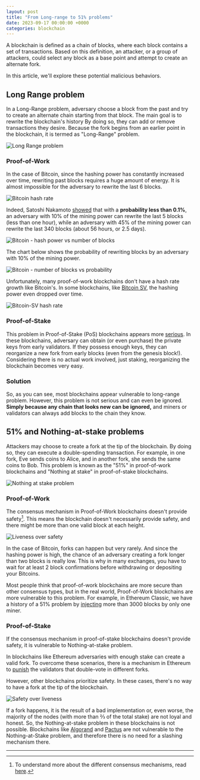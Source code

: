```yaml
---
layout: post
title: "From Long-range to 51% problems"
date: 2023-09-17 00:00:00 +0000
categories: blockchain
---
```


A blockchain is defined as a chain of blocks, where each block contains a set of transactions.
Based on this definition, an attacker, or a group of attackers, could select any block as a base point and
attempt to create an alternate fork.

In this article, we'll explore these potential malicious behaviors.

## Long Range problem

In a Long-Range problem, adversary choose a block from the past and try to create an alternate chain starting from that block.
The main goal is to rewrite the blockchain's history
By doing so, they can add or remove transactions they desire.
Because the fork begins from an earlier point in the blockchain, it is termed as "Long-Range" problem.

![Long Range problem](../../../assets/images/long_range_problem.png)

### Proof-of-Work

In the case of Bitcoin, since the hashing power has constantly increased over time,
rewriting past blocks requires a huge amount of energy.
It is almost impossible for the adversary to rewrite the last 6 blocks.

![Bitcoin hash rate](../../../assets/images/bitcoin_hash_rate.png)

Indeed, Satoshi Nakamoto [showed](https://bitcoin.org/bitcoin.pdf) that with a **probability less than 0.1%**,
an adversary with 10% of the mining power can rewrite the last 5 blocks (less than one hour),
while an adversary with 45% of the mining power can rewrite the last 340 blocks (about 56 hours, or 2.5 days).

![Bitcoin - hash power vs number of blocks](../../../assets/images/bitcoin_hash_power_vs_number_of_blocks.png)

The chart below shows the probability of rewriting blocks by an adversary with 10% of the mining power.

![Bitcoin - number of blocks vs probability](../../../assets/images/bitcoin_number_of_blocks_vs_probability.png)

Unfortunately, many proof-of-work blockchains don't have a hash rate growth like Bitcoin's.
In some blockchains, like [Bitcoin SV](https://www.bitcoinsv.com/), the hashing power even dropped over time.

![Bitcoin-SV hash rate](../../../assets/images/bitcoin_sv_hash_rate.png)

### Proof-of-Stake

This problem in Proof-of-Stake (PoS) blockchains appears more [serious](https://bitcointalk.org/index.php?topic=1382241.0).
In these blockchains, adversary can obtain (or even purchase) the private keys from early validators.
If they possess enough keys, they can reorganize a new fork from early blocks (even from the genesis block!).
Considering there is no actual work involved, just staking, reorganizing the blockchain becomes very easy.

### Solution

So, as you can see, most blockchains appear vulnerable to long-range problem.
However, this problem is not serious and can even be ignored.
**Simply because any chain that looks new can be ignored,**
and miners or validators can always add blocks to the chain they know.

## 51% and Nothing-at-stake problems

Attackers may choose to create a fork at the tip of the blockchain.
By doing so, they can execute a double-spending transaction.
For example, in one fork, Eve sends coins to Alice, and in another fork, she sends the same coins to Bob.
This problem is known as the "51%" in proof-of-work blockchains and "Nothing at stake" in proof-of-stake blockchains.

![Nothing at stake problem](../../../assets/images/nothing_at_stake_problem.png)

### Proof-of-Work

The consensus mechanism in Proof-of-Work blockchains doesn't provide safety[^1].
This means the blockchain doesn't necessarily provide safety, and there might be more than one valid block at each height.

![Liveness over safety](../../../assets/images/liveness_over_safety.png)

In the case of Bitcoin, forks can happen but very rarely.
And since the hashing power is high, the chance of an adversary creating a fork longer than two blocks is really low.
This is why in many exchanges, you have to wait for at least 2 block confirmations before withdrawing or depositing your Bitcoins.

Most people think that proof-of-work blockchains are more secure than other consensus types,
but in the real world, Proof-of-Work blockchains are more vulnerable to this problem.
For example, in Ethereum Classic, we have a history of a 51% problem by
[injecting](https://hackmd.io/@cUBb4hAvQciAEPoU2yfrzQ/Skd4X6MZw) more than 3000 blocks by only one miner.

### Proof-of-Stake

If the consensus mechanism in proof-of-stake blockchains doesn't provide safety,
it is vulnerable to Nothing-at-stake problem.

In blockchains like Ethereum adversaries with enough stake can create a valid fork.
To overcome these scenarios, there is a mechanism in Ethereum to
[punish](https://ethereum.org/en/developers/docs/consensus-mechanisms/pos/rewards-and-penalties/)
the validators that double-vote in different forks.

However, other blockchains prioritize safety.
In these cases, there's no way to have a fork at the tip of the blockchain.

![Safety over liveness](../../../assets/images/safety_over_liveness.png)

If a fork happens, it is the result of a bad implementation or, even worse, the majority of the nodes
(with more than ⅔ of the total stake) are not loyal and honest.
So, the Nothing-at-stake problem in these blockchains is not possible.
Blockchains like [Algorand](https://algorand.com/) and [Pactus](https://pactus.org/)
are not vulnerable to the Nothing-at-Stake problem,
and therefore there is no need for a slashing mechanism there.

---

[^1]:
    To understand more about the different consensus mechanisms,
    read [here](https://b00f.github.io/blockchain/consensus_problem).
